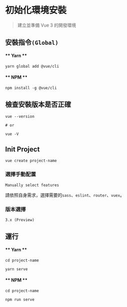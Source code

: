# 初始化環境安裝

> 建立並準備 Vue 3 的開發環境

## 安裝指令`(Global)`
<!-- tabs:start -->
#### ** Yarn **
```
yarn global add @vue/cli
```
#### ** NPM **
```
npm install -g @vue/cli
```
<!-- tabs:end -->
## 檢查安裝版本是否正確
```
vue --version

# or

vue -V
```
## Init Project
```
vue create project-name
```
### 選擇手動配置
```
Manually select features
```
請依照自身需求，選擇需要的`sass`、`eslint`、`router`、`vuex`。
### 版本選擇
```
3.x (Preview)
```
## 運行
<!-- tabs:start -->
#### ** Yarn **
```
cd project-name

yarn serve
```
#### ** NPM **
```
cd project-name

npm run serve
```
<!-- tabs:end -->